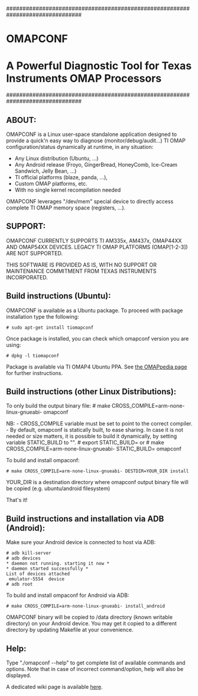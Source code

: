 ###############################################################################
#                                                                             #
#                                  OMAPCONF                                   #
#                                                                             #
#      A Powerful Diagnostic Tool for Texas Instruments OMAP Processors       #
###############################################################################



ABOUT:
------

OMAPCONF is a Linux user-space standalone application designed to provide a
quick'n easy way to diagnose (monitor/debug/audit...) TI OMAP configuration/status
dynamically at runtime, in any situation:
 * Any Linux distribution (Ubuntu, ...)
 * Any Android release (Froyo, GingerBread, HoneyComb, Ice-Cream Sandwich, Jelly Bean, ...)
 * TI official platforms (blaze, panda, ...),
 * Custom OMAP platforms, etc.
 * With no single kernel recompilation needed

OMAPCONF leverages "/dev/mem" special device to directly access complete
TI OMAP memory space (registers, ...).



SUPPORT:
--------

OMAPCONF CURRENTLY SUPPORTS TI AM335x, AM437x, OMAP44XX AND OMAP54XX DEVICES.
LEGACY TI OMAP PLATFORMS (OMAP[1-2-3]) ARE NOT SUPPORTED.

THIS SOFTWARE IS PROVIDED AS IS, WITH NO SUPPORT OR MAINTENANCE COMMITMENT FROM
TEXAS INSTRUMENTS INCORPORATED.



Build instructions (Ubuntu):
----------------------------

OMAPCONF is available as a Ubuntu package.
To proceed with package installation type the following:

	# sudo apt-get install tiomapconf

Once package is installed, you can check which omapconf version you are using:

	# dpkg -l tiomapconf

Package is available via TI OMAP4 Ubuntu PPA.
See [the OMAPpedia page](http://www.omappedia.org/wiki/PandaBoard_Ubuntu_PPA "Your mouse is hovering over this link") for further instructions.



Build instructions (other Linux Distributions):
-----------------------------------------------
To only build the output binary file:
	# make CROSS_COMPILE=arm-none-linux-gnueabi- omapconf

NB:
	- CROSS_COMPILE variable must be set to point to the correct compiler.
	- By default, omapconf is statically built, to ease sharing.
	  In case it is not needed or size matters, it is possible to build it dynamically, by setting variable STATIC_BUILD to "".
	  # export STATIC_BUILD=
	  or
	  # make CROSS_COMPILE=arm-none-linux-gnueabi- STATIC_BUILD= omapconf

To build and install ompaconf:

	# make CROSS_COMPILE=arm-none-linux-gnueabi- DESTDIR=YOUR_DIR install

YOUR_DIR is a destination directory where omapconf output binary file will be
copied (e.g. ubuntu/android filesystem)

That's it!



Build instructions and installation via ADB (Android):
------------------------------------------------------
Make sure your Android device is connected to host via ADB:

	# adb kill-server
	# adb devices
	* daemon not running. starting it now *
	* daemon started successfully *
	List of devices attached
	 emulator-5554	device
	# adb root

To build and install ompaconf for Android via ADB:

	# make CROSS_COMPILE=arm-none-linux-gnueabi- install_android

OMAPCONF binary will be copied to /data directory (known writable directory)
on your Android device. You may get it copied to a different directory by
updating Makefile at your convenience.



Help:
-----

Type "./omapconf --help" to get complete list of available commands and options.
Note that in case of incorrect command/option, help will also be displayed.

A dedicated wiki page is available [here](https://github.com/omapconf/omapconf/wiki "Github Wiki").
